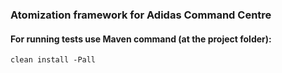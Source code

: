 ### Atomization framework for Adidas Command Centre 

#### For running tests use Maven command (at the project folder):

    clean install -Pall